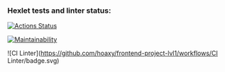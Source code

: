 ### Hexlet tests and linter status:
[![Actions Status](https://github.com/hoaxy/frontend-project-lvl1/workflows/hexlet-check/badge.svg)](https://github.com/hoaxy/frontend-project-lvl1/actions)

[![Maintainability](https://api.codeclimate.com/v1/badges/27040c619dce5e183e08/maintainability)](https://codeclimate.com/github/hoaxy/frontend-project-lvl1/maintainability)

![CI Linter](https://github.com/hoaxy/frontend-project-lvl1/workflows/CI Linter/badge.svg)